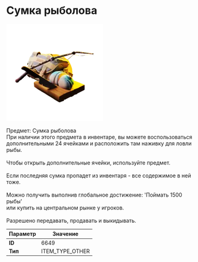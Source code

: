 # Сумка рыболова

![Item Image](../img/6649.webp?raw=true)

Предмет: Сумка рыболова<br>При наличии этого предмета в инвентаре, вы можете воспользоваться<br>дополнительными 24 ячейками и расположить там наживку для ловли рыбы.<br><br>Чтобы открыть дополнительные ячейки, используйте предмет.<br><br>Если последняя сумка пропадет из инвентаря - все содержимое в ней тоже.<br><br>Можно получить выполнив глобальное достижение: 'Поймать 1500 рыбы'<br>или купить на центральном рынке у игроков.<br><br>Разрешено передавать, продавать и выкидывать.


| Параметр | Значение |
|----------|----------|
| **ID** | 6649 |
| **Тип** | ITEM_TYPE_OTHER |

